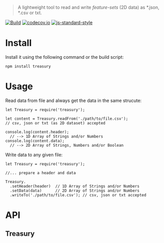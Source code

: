 > A lightweight tool to read and write *feature-sets* (2D data) as *.json, *.csv or txt.

[![Build](https://travis-ci.org/mvrahden/treasury.svg?branch=master)](https://travis-ci.org/mvrahden/treasury)
[![codecov.io](https://codecov.io/github/mvrahden/treasury/coverage.svg?branch=master)](https://codecov.io/github/mvrahden/treasury?branch=master)
[![js-standard-style](https://img.shields.io/badge/code%20style-standard-brightgreen.svg)](http://standardjs.com/)

# Install
Install it using the following command or the build script:
```
npm install treasury
```

# Usage

Read data from file and always get the data in the same strucute:
```
let Treasury = require('treasury');

let content = Treasury.readFrom('./path/to/file.csv');
// csv, json or txt (as 2D dataset) accepted

console.log(content.header);
  // --> 1D Array of Strings and/or Numbers
console.log(content.data);
  // --> 2D Array of Strings, Numbers and/or Boolean
```

Write data to any given file:
```
let Treasury = require('treasury');

//... prepare a header and data

Treasury.
  .setHeader(header)  // 1D Array of Strings and/or Numbers
  .setData(data)      // 2D Array of Strings and/or Numbers
  .writeTo('./path/to/file.csv'); // csv, json or txt accepted
```

# API
## Treasury